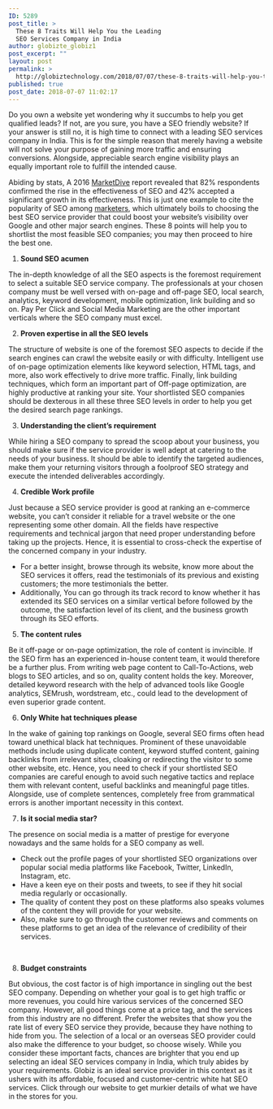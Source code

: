 ```yaml
---
ID: 5289
post_title: >
  These 8 Traits Will Help You the Leading
  SEO Services Company in India
author: globizte_globiz1
post_excerpt: ""
layout: post
permalink: >
  http://globiztechnology.com/2018/07/07/these-8-traits-will-help-you-the-leading-seo-services-company-in-india/
published: true
post_date: 2018-07-07 11:02:17
---
```

Do you own a website yet wondering why it succumbs to help you get qualified leads? If not, are you sure, you have a SEO friendly website? If your answer is still no, it is high time to connect with a leading SEO services company in India. This is for the simple reason that merely having a website will not solve your purpose of gaining more traffic and ensuring conversions. Alongside, appreciable search engine visibility plays an equally important role to fulfill the intended cause.

Abiding by stats, A 2016 <a href="http://www.marketingdive.com/news/study-creating-content-is-most-effective-and-most-difficult-seo-tactic/430335/">MarketDive</a> report revealed that 82% respondents confirmed the rise in the effectiveness of SEO and 42% accepted a significant growth in its effectiveness. This is just one example to cite the popularity of SEO among <a href="https://www.impactbnd.com/blog/seo-statistics">marketers</a>, which ultimately boils to choosing the best SEO service provider that could boost your website’s visibility over Google and other major search engines. These 8 points will help you to shortlist the most feasible SEO companies; you may then proceed to hire the best one.
<ol>
 	<li><strong> Sound SEO acumen</strong></li>
</ol>
The in-depth knowledge of all the SEO aspects is the foremost requirement to select a suitable SEO service company. The professionals at your chosen company must be well versed with on-page and off-page SEO, local search, analytics, keyword development, mobile optimization, link building and so on. Pay Per Click and Social Media Marketing are the other important verticals where the SEO company must excel.
<ol start="2">
 	<li><strong> Proven expertise in all the SEO levels</strong></li>
</ol>
The structure of website is one of the foremost SEO aspects to decide if the search engines can crawl the website easily or with difficulty. Intelligent use of on-page optimization elements like keyword selection, HTML tags, and more, also work effectively to drive more traffic. Finally, link building techniques, which form an important part of Off-page optimization, are highly productive at ranking your site. Your shortlisted SEO companies should be dexterous in all these three SEO levels in order to help you get the desired search page rankings.
<ol start="3">
 	<li><strong> Understanding the client’s requirement</strong></li>
</ol>
While hiring a SEO company to spread the scoop about your business, you should make sure if the service provider is well adept at catering to the needs of your business. It should be able to identify the targeted audiences, make them your returning visitors through a foolproof SEO strategy and execute the intended deliverables accordingly.
<ol start="4">
 	<li><strong>
Credible Work profile</strong></li>
</ol>
Just because a SEO service provider is good at ranking an e-commerce website, you can’t consider it reliable for a travel website or the one representing some other domain. All the fields have respective requirements and technical jargon that need proper understanding before taking up the projects. Hence, it is essential to cross-check the expertise of the concerned company in your industry.
<ul>
 	<li>For a better insight, browse through its website, know more about the SEO services it offers, read the testimonials of its previous and existing customers; the more testimonials the better.</li>
 	<li>Additionally, You can go through its track record to know whether it has extended its SEO services on a similar vertical before followed by the outcome, the satisfaction level of its client, and the business growth through its SEO efforts.</li>
</ul>
<ol start="5">
 	<li><strong> The content rules</strong></li>
</ol>
Be it off-page or on-page optimization, the role of content is invincible. If the SEO firm has an experienced in-house content team, it would therefore be a further plus. From writing web page content to Call-To-Actions, web blogs to SEO articles, and so on, quality content holds the key. Moreover, detailed keyword research with the help of advanced tools like Google analytics, SEMrush, wordstream, etc., could lead to the development of even superior grade content.
<ol start="6">
 	<li><strong>
Only White hat techniques please</strong></li>
</ol>
In the wake of gaining top rankings on Google, several SEO firms often head toward unethical black hat techniques. Prominent of these unavoidable methods include using duplicate content, keyword stuffed content, gaining backlinks from irrelevant sites, cloaking or redirecting the visitor to some other website, etc. Hence, you need to check if your shortlisted SEO companies are careful enough to avoid such negative tactics and replace them with relevant content, useful backlinks and meaningful page titles. Alongside, use of complete sentences, completely free from grammatical errors is another important necessity in this context.
<ol start="7">
 	<li><strong> Is it social media star?</strong></li>
</ol>
The presence on social media is a matter of prestige for everyone nowadays and the same holds for a SEO company as well.
<ul>
 	<li>Check out the profile pages of your shortlisted SEO organizations over popular social media platforms like Facebook, Twitter, LinkedIn, Instagram, etc.</li>
 	<li>Have a keen eye on their posts and tweets, to see if they hit social media regularly or occasionally.</li>
 	<li>The quality of content they post on these platforms also speaks volumes of the content they will provide for your website.</li>
 	<li>Also, make sure to go through the customer reviews and comments on these platforms to get an idea of the relevance of credibility of their services.</li>
</ul>
&nbsp;
<ol start="8">
 	<li><strong> Budget constraints</strong></li>
</ol>
But obvious, the cost factor is of high importance in singling out the best SEO company. Depending on whether your goal is to get high traffic or more revenues, you could hire various services of the concerned SEO company. However, all good things come at a price tag, and the services from this industry are no different. Prefer the websites that show you the rate list of every SEO service they provide, because they have nothing to hide from you. The selection of a local or an overseas SEO provider could also make the difference to your budget, so choose wisely.

<strong>
</strong>While you consider these important facts, chances are brighter that you end up selecting an ideal SEO services company in India, which truly abides by your requirements. Globiz is an ideal service provider in this context as it ushers with its affordable, focused and customer-centric white hat SEO services. Click through our website to get murkier details of what we have in the stores for you.
